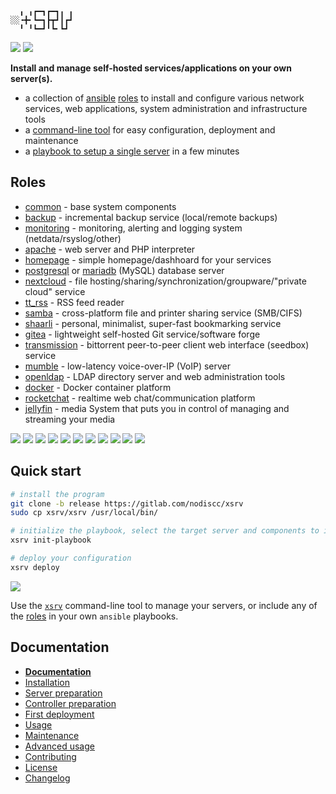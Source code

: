 ```
  ╻ ╻┏━┓┏━┓╻ ╻
░░╺╋╸┗━┓┣┳┛┃┏┛
  ╹ ╹┗━┛╹┗╸┗┛ 
```

[![](https://gitlab.com/nodiscc/xsrv/badges/master/pipeline.svg)](https://gitlab.com/nodiscc/xsrv/-/pipelines)
[![](https://bestpractices.coreinfrastructure.org/projects/3647/badge)](https://bestpractices.coreinfrastructure.org/projects/3647)

**Install and manage self-hosted services/applications on your own server(s).**

- a collection of [ansible](https://en.wikipedia.org/wiki/Ansible_%28software%29) [roles](#roles) to install and configure various network services, web applications, system administration and infrastructure tools
- a [command-line tool](https://xsrv.readthedocs.io/en/latest/usage.html#command-line-usage) for easy configuration, deployment and maintenance
- a [playbook to setup a single server](https://xsrv.readthedocs.io/en/latest/installation/first-deployment.html) in a few minutes


## Roles

- [common](https://gitlab.com/nodiscc/xsrv/-/tree/master/roles/common) - base system components
- [backup](https://gitlab.com/nodiscc/xsrv/-/tree/master/roles/backup) - incremental backup service (local/remote backups)
- [monitoring](https://gitlab.com/nodiscc/xsrv/-/tree/master/roles/monitoring) - monitoring, alerting and logging system (netdata/rsyslog/other)
- [apache](https://gitlab.com/nodiscc/xsrv/-/tree/master/roles/apache) - web server and PHP interpreter
- [homepage](https://gitlab.com/nodiscc/xsrv/-/tree/master/roles/homepage) - simple homepage/dashhoard for your services
- [postgresql](https://gitlab.com/nodiscc/xsrv/-/tree/master/roles/postgresql) or [mariadb](https://gitlab.com/nodiscc/xsrv/-/tree/master/roles/mariadb) (MySQL) database server
- [nextcloud](https://gitlab.com/nodiscc/xsrv/-/tree/master/roles/nextcloud) - file hosting/sharing/synchronization/groupware/"private cloud" service
- [tt_rss](https://gitlab.com/nodiscc/xsrv/-/tree/master/roles/tt_rss) - RSS feed reader
- [samba](https://gitlab.com/nodiscc/xsrv/-/tree/master/roles/samba) - cross-platform file and printer sharing service (SMB/CIFS)
- [shaarli](https://gitlab.com/nodiscc/xsrv/-/tree/master/roles/shaarli) - personal, minimalist, super-fast bookmarking service
- [gitea](https://gitlab.com/nodiscc/xsrv/-/tree/master/roles/gitea) - lightweight self-hosted Git service/software forge
- [transmission](https://gitlab.com/nodiscc/xsrv/-/tree/master/roles/transmission) - bittorrent peer-to-peer client web interface (seedbox) service
- [mumble](https://gitlab.com/nodiscc/xsrv/-/tree/master/roles/mumble) - low-latency voice-over-IP (VoIP) server
- [openldap](https://gitlab.com/nodiscc/xsrv/-/tree/master/roles/openldap) - LDAP directory server and web administration tools
- [docker](https://gitlab.com/nodiscc/xsrv/-/tree/master/roles/docker) - Docker container platform
- [rocketchat](https://gitlab.com/nodiscc/xsrv/-/tree/master/roles/rocketchat) - realtime web chat/communication platform
- [jellyfin](roles/jellyfin) - media System that puts you in control of managing and streaming your media

[![](https://screenshots.debian.net/screenshots/000/015/229/thumb.png)](roles/monitoring)
[![](https://i.imgur.com/PPVIb6V.png)](roles/nextcloud)
[![](https://i.imgur.com/UoKs3x1.png)](roles/tt_rss)
[![](https://i.imgur.com/8wEBRSG.png)](roles/shaarli)
[![](https://i.imgur.com/Rks90zV.png)](roles/gitea)
[![](https://i.imgur.com/blWO4LL.png)](roles/transmission)
[![](https://i.imgur.com/jYSU9zC.png)](roles/mumble)
[![](https://screenshots.debian.net/screenshots/000/006/946/thumb.png)](roles/openldap)
[![](https://i.imgur.com/OL7RZXb.png)](roles/rocketchat)
[![](https://i.imgur.com/3ZwPVQNs.png)](roles/homepage)
[![](https://jellyfin.org/images/screenshots/movie_thumb.png)](roles/jellyfin)


## Quick start

```bash
# install the program
git clone -b release https://gitlab.com/nodiscc/xsrv
sudo cp xsrv/xsrv /usr/local/bin/

# initialize the playbook, select the target server and components to install
xsrv init-playbook

# deploy your configuration
xsrv deploy
```

[![](https://asciinema.org/a/kGt6mVg3GxFlDPXwagiwg4Laq.svg)](https://asciinema.org/a/kGt6mVg3GxFlDPXwagiwg4Laq)

Use the [`xsrv`](https://xsrv.readthedocs.io/en/latest/usage.html#command-line-usage) command-line tool to manage your servers, or include any of the [roles](#roles) in your own `ansible` playbooks.


## Documentation

- **[Documentation](https://xsrv.readthedocs.io)**
- [Installation](https://xsrv.readthedocs.io/en/latest/installation.html)
- [Server preparation](https://xsrv.readthedocs.io/en/latest/installation/server-preparation.html)
- [Controller preparation](https://xsrv.readthedocs.io/en/latest/installation/controller-preparation.html)
- [First deployment](https://xsrv.readthedocs.io/en/latest/installation/first-deployment.gtml)
- [Usage](https://xsrv.readthedocs.io/en/latest/usage.html)
- [Maintenance](https://xsrv.readthedocs.io/en/latest/maintenance.html)
- [Advanced usage](https://xsrv.readthedocs.io/en/latest/advanced.html)
- [Contributing](https://xsrv.readthedocs.io/en/latest/contributing.html)
- [License](https://gitlab.com/nodiscc/xsrv/-/blob/master/LICENSE)
- [Changelog](https://gitlab.com/nodiscc/xsrv/-/blob/master/CHANGELOG.md)
